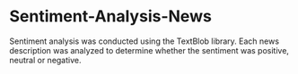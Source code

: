 # Sentiment-Analysis-News

Sentiment analysis was conducted using the TextBlob library. Each news description was analyzed to determine whether the sentiment was positive, neutral or negative. 
